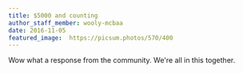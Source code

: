 ```yaml
---
title: $5000 and counting
author_staff_member: wooly-mcbaa
date: 2016-11-05
featured_image:  https://picsum.photos/570/400
---
```

Wow what a response from the community. We're all in this together.
